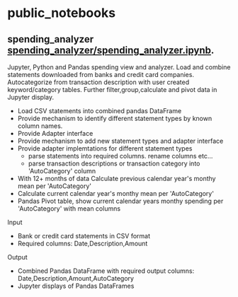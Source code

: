 # public_notebooks

## spending_analyzer [spending_analyzer/spending_analyzer.ipynb](https://github.com/ParkAvenueSoftwareAndArt/public_notebooks/blob/master/spending_analyzer/spending_analyzer.ipynb).


Jupyter, Python and Pandas spending view and analyzer. Load and combine statements downloaded from banks and credit card companies. Autocategorize from transaction description with user created keyword/category tables. Further filter,group,calculate and pivot data in Jupyter display.

  * Load CSV statements into combined pandas DataFrame
  * Provide mechanism to identify different statement types by known column names.
  * Provide Adapter interface
  * Provide mechanism to add new statement types and adapter interface
  * Provide adapter implemtations for different statement types
    * parse statements into required columns. rename columns etc...
    * parse transaction descriptions or transaction category into 'AutoCategory' column
  * With 12+ months of data Calculate previous calendar year's monthy mean per 'AutoCategory'
  * Calculate current calendar year's monthy mean per 'AutoCategory'
  * Pandas Pivot table, show current calendar years monthy spending per 'AutoCategory' with mean columns

Input
  * Bank or credit card statements in CSV format
  * Required columns: Date,Description,Amount

Output
  * Combined Pandas DataFrame with required output columns: Date,Description,Amount,AutoCategory
  * Jupyter displays of Pandas DataFrames
